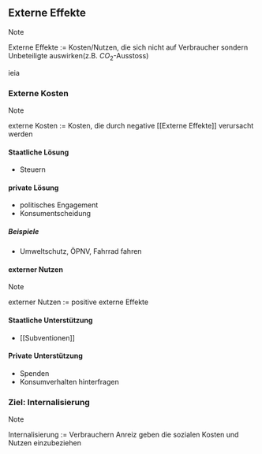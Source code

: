 ## Externe Effekte
> [!Note]
> Externe Effekte := Kosten/Nutzen, die sich nicht auf Verbraucher sondern Unbeteiligte auswirken(z.B. $CO_2$-Ausstoss)


ieia

### Externe Kosten
>[!Note]
>externe Kosten := Kosten, die durch negative [[Externe Effekte]] verursacht werden
#### Staatliche Lösung
- Steuern

#### private Lösung
- politisches Engagement
- Konsumentscheidung
##### Beispiele
- Umweltschutz, ÖPNV, Fahrrad fahren
#### externer Nutzen
>[!Note]
>externer Nutzen := positive externe Effekte
#### Staatliche Unterstützung
- [[Subventionen]]

#### Private Unterstützung
- Spenden
- Konsumverhalten hinterfragen 

### Ziel: Internalisierung
>[!Note]
>Internalisierung := Verbrauchern Anreiz geben die sozialen Kosten und Nutzen einzubeziehen

